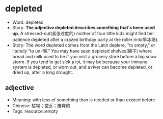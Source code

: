 # depleted

- Word: depleted
- Story: **The adjective depleted describes something that's been used up**. A stressed-out(紧张过度的) mother of four little kids might find her patience depleted after a crazed birthday party at the roller rink(旱冰场).
- Story: The word depleted comes from the Latin deplere, "to empty," or literally "to un-fill." You may have seen depleted shelves(架子) where bread and milk used to be if you visit a grocery store before a big snow storm. If you tend to get sick a lot, it may be because your immune system is depleted, or worn out, and a river can become depleted, or dried up, after a long drought.

## adjective

- Meaning: with less of something than is needed or than existed before
- Chinese: 枯竭；空乏；废弃的
- Tags: resource::empty


